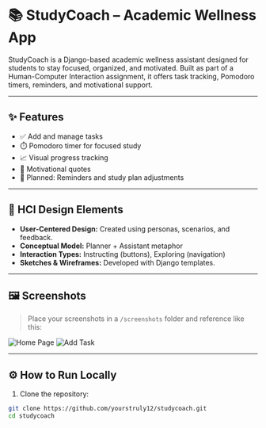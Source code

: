 # 📚 StudyCoach – Academic Wellness App

StudyCoach is a Django-based academic wellness assistant designed for students to stay focused, organized, and motivated. Built as part of a Human-Computer Interaction assignment, it offers task tracking, Pomodoro timers, reminders, and motivational support.

---

## ✨ Features

- ✅ Add and manage tasks
- ⏱️ Pomodoro timer for focused study
- 📈 Visual progress tracking
- 🧘 Motivational quotes
- 🔔 Planned: Reminders and study plan adjustments

---

## 🧠 HCI Design Elements

- **User-Centered Design:** Created using personas, scenarios, and feedback.
- **Conceptual Model:** Planner + Assistant metaphor
- **Interaction Types:** Instructing (buttons), Exploring (navigation)
- **Sketches & Wireframes:** Developed with Django templates.

---

## 🖼️ Screenshots

> Place your screenshots in a `/screenshots` folder and reference like this:

![Home Page](screenshots/home.png)
![Add Task](screenshots/add_task.png)

---

## ⚙️ How to Run Locally

1. Clone the repository:

```bash
git clone https://github.com/yourstruly12/studycoach.git
cd studycoach
